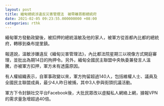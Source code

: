 ```yaml
---
layout: post
title: 緬甸總統涉違反災害管理法　被帶離首都總統府
date: 2021-02-05 09:23:55.000000000 +08:00
categories: rthk
---
```


緬甸軍方發動政變後，被扣押的總統溫敏及他的家人，被軍方從首都內比都的總統府，轉移到桑布提里鎮。

報道說，溫敏涉嫌違反《緬甸災害管理法》，內比都法院星期三以視像方式開庭審理，並批出為期14日的拘押令。另外，緬甸全國民主聯盟中央執委兼發言人溫騰，亦被軍方扣押，軍方未有透露原因。
 
有人權組織表示，自軍事政變以來，軍方拘留超過140人，包括維權人士、議員及全國民主聯盟成員，最少4人昨日被捕，其中3人參與街頭抗議活動。

軍方下令封鎖社交平台Facebook後，大批民眾改以虛擬私人網絡上網，據報VPN的需求量急增超過40倍。
